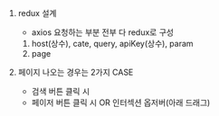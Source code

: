 1. redux 설계

   - axios 요청하는 부분 전부 다 redux로 구성

   1. host(상수), cate, query, apiKey(상수), param
   2. page

2. 페이지 나오는 경우는 2가지 CASE
   - 검색 버튼 클릭 시
   - 페이저 버튼 클릭 시 OR 인터섹션 옵저버(아래 드래그)
